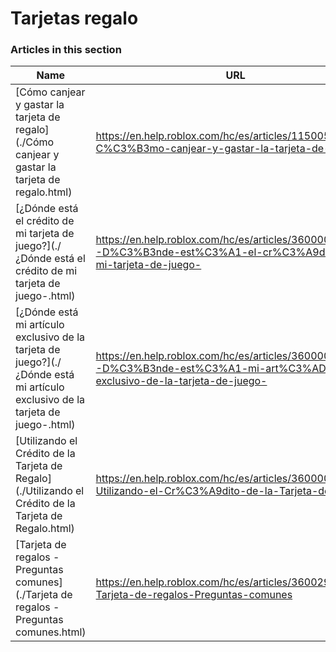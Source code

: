 # Tarjetas regalo  
### Articles in this section
Name|URL
-|-
[Cómo canjear y gastar la tarjeta de regalo](./Cómo canjear y gastar la tarjeta de regalo.html) |https://en.help.roblox.com/hc/es/articles/115005566223-C%C3%B3mo-canjear-y-gastar-la-tarjeta-de-regalo
[¿Dónde está el crédito de mi tarjeta de juego?](./¿Dónde está el crédito de mi tarjeta de juego-.html) |https://en.help.roblox.com/hc/es/articles/360000291806--D%C3%B3nde-est%C3%A1-el-cr%C3%A9dito-de-mi-tarjeta-de-juego-
[¿Dónde está mi artículo exclusivo de la tarjeta de juego?](./¿Dónde está mi artículo exclusivo de la tarjeta de juego-.html) |https://en.help.roblox.com/hc/es/articles/360000230863--D%C3%B3nde-est%C3%A1-mi-art%C3%ADculo-exclusivo-de-la-tarjeta-de-juego-
[Utilizando el Crédito de la Tarjeta de Regalo](./Utilizando el Crédito de la Tarjeta de Regalo.html) |https://en.help.roblox.com/hc/es/articles/360000291786-Utilizando-el-Cr%C3%A9dito-de-la-Tarjeta-de-Regalo
[Tarjeta de regalos - Preguntas comunes](./Tarjeta de regalos - Preguntas comunes.html) |https://en.help.roblox.com/hc/es/articles/360029697131-Tarjeta-de-regalos-Preguntas-comunes